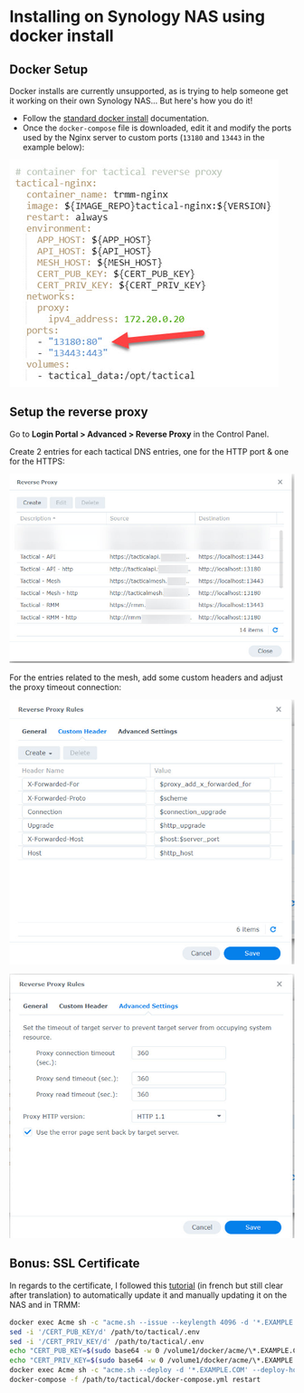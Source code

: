 # Installing on Synology NAS using docker install

## Docker Setup

Docker installs are currently unsupported, as is trying to help someone get it working on their own Synology NAS... But here's how you do it!

- Follow the [standard docker install](./install_docker.md) documentation.
- Once the `docker-compose` file is downloaded, edit it and modify the ports used by the Nginx server to custom ports (`13180` and `13443` in the example below):

![syno ports](images/synology_docker_ports.jpg)

## Setup the reverse proxy

Go to **Login Portal > Advanced > Reverse Proxy** in the Control Panel.

Create 2 entries for each tactical DNS entries, one for the HTTP port & one for the HTTPS:

![syno reverse](images/synology_docker_reverse.jpg)

For the entries related to the mesh, add some custom headers and adjust the proxy timeout connection:

![syno reverse detail](images/synology_docker_reverse_details1.jpg)

![syno reverse detail](images/synology_docker_reverse_details2.jpg)

## Bonus: SSL Certificate

In regards to the certificate, I followed this [tutorial](https://www.nas-forum.com/forum/topic/68046-tuto-certificat-lets-encrypt-avec-acmesh-api-ovh-en-docker-dsm67-update-180621) (in french but still clear after translation) to automatically update it and manually updating it on the NAS and in TRMM:

```bash
docker exec Acme sh -c "acme.sh --issue --keylength 4096 -d '*.EXAMPLE.COM' --dns dns_provider"
sed -i '/CERT_PUB_KEY/d' /path/to/tactical/.env
sed -i '/CERT_PRIV_KEY/d' /path/to/tactical/.env
echo "CERT_PUB_KEY=$(sudo base64 -w 0 /volume1/docker/acme/\*.EXAMPLE.COM/fullchain.cer)" >> /path/to/tactical/.env
echo "CERT_PRIV_KEY=$(sudo base64 -w 0 /volume1/docker/acme/\*.EXAMPLE.COM/*.whitesnew.com.key)" >> /path/to/tactical/.env
docker exec Acme sh -c "acme.sh --deploy -d '*.EXAMPLE.COM' --deploy-hook synology_provider"
docker-compose -f /path/to/tactical/docker-compose.yml restart
```
